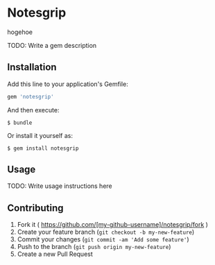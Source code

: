 # Notesgrip

hogehoe

TODO: Write a gem description

## Installation

Add this line to your application's Gemfile:

```ruby
gem 'notesgrip'
```

And then execute:

    $ bundle

Or install it yourself as:

    $ gem install notesgrip

## Usage

TODO: Write usage instructions here

## Contributing

1. Fork it ( https://github.com/[my-github-username]/notesgrip/fork )
2. Create your feature branch (`git checkout -b my-new-feature`)
3. Commit your changes (`git commit -am 'Add some feature'`)
4. Push to the branch (`git push origin my-new-feature`)
5. Create a new Pull Request

